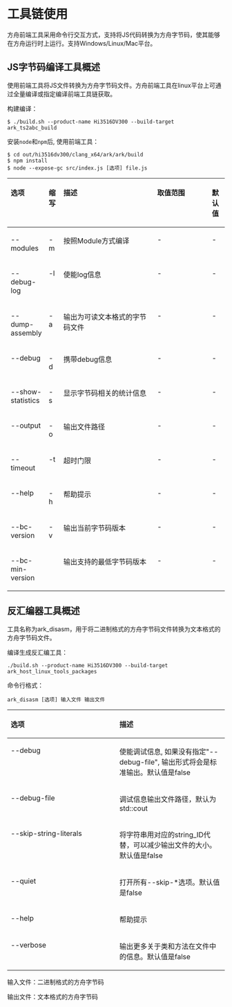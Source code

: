 # 工具链使用<a name="ZH-CN_TOPIC_0000001128256014"></a>

方舟前端工具采用命令行交互方式，支持将JS代码转换为方舟字节码，使其能够在方舟运行时上运行。支持Windows/Linux/Mac平台。

## JS字节码编译工具概述

使用前端工具将JS文件转换为方舟字节码文件。方舟前端工具在linux平台上可通过全量编译或指定编译前端工具链获取。

构建编译：

```
$ ./build.sh --product-name Hi3516DV300 --build-target ark_ts2abc_build
```

安装`node`和`npm`后, 使用前端工具：

```
$ cd out/hi3516dv300/clang_x64/ark/ark/build
$ npm install
$ node --expose-gc src/index.js [选项] file.js
```

<a name="table18706114344420"></a>
<table><thead align="left"><tr id="row19706343164411"><th class="cellrowborder" valign="top" width="15.29152915291529%" id="mcps1.1.6.1.1"><p id="p1970694310447"><a name="p1970694310447"></a><a name="p1970694310447"></a>选项</p>
</th>
<th class="cellrowborder" valign="top" width="6.830683068306829%" id="mcps1.1.6.1.2"><p id="p9548142314456"><a name="p9548142314456"></a><a name="p9548142314456"></a>缩写</p>
</th>
<th class="cellrowborder" valign="top" width="44.34443444344434%" id="mcps1.1.6.1.3"><p id="p170614318449"><a name="p170614318449"></a><a name="p170614318449"></a>描述</p>
</th>
<th class="cellrowborder" valign="top" width="26.01260126012601%" id="mcps1.1.6.1.4"><p id="p1841257144811"><a name="p1841257144811"></a><a name="p1841257144811"></a>取值范围</p>
</th>
<th class="cellrowborder" valign="top" width="7.520752075207521%" id="mcps1.1.6.1.5"><p id="p15894191313495"><a name="p15894191313495"></a><a name="p15894191313495"></a>默认值</p>
</th>
</tr>
</thead>
<tbody><tr id="row770684312444"><td class="cellrowborder" valign="top" width="15.29152915291529%" headers="mcps1.1.6.1.1 "><p id="p0706154312447"><a name="p0706154312447"></a><a name="p0706154312447"></a>--modules</p>
</td>
<td class="cellrowborder" valign="top" width="6.830683068306829%" headers="mcps1.1.6.1.2 "><p id="p1654810236457"><a name="p1654810236457"></a><a name="p1654810236457"></a>-m</p>
</td>
<td class="cellrowborder" valign="top" width="44.34443444344434%" headers="mcps1.1.6.1.3 "><p id="p12451427144913"><a name="p12451427144913"></a><a name="p12451427144913"></a>按照Module方式编译</p>
</td>
<td class="cellrowborder" valign="top" width="26.01260126012601%" headers="mcps1.1.6.1.4 "><p id="p6415710488"><a name="p6415710488"></a><a name="p6415710488"></a>-</p>
</td>
<td class="cellrowborder" valign="top" width="7.520752075207521%" headers="mcps1.1.6.1.5 "><p id="p389411314490"><a name="p389411314490"></a><a name="p389411314490"></a>-</p>
</td>
</tr>
<tr id="row8707114315446"><td class="cellrowborder" valign="top" width="15.29152915291529%" headers="mcps1.1.6.1.1 "><p id="p7707134344416"><a name="p7707134344416"></a><a name="p7707134344416"></a>--debug-log</p>
</td>
<td class="cellrowborder" valign="top" width="6.830683068306829%" headers="mcps1.1.6.1.2 "><p id="p15481123194512"><a name="p15481123194512"></a><a name="p15481123194512"></a>-l</p>
</td>
<td class="cellrowborder" valign="top" width="44.34443444344434%" headers="mcps1.1.6.1.3 "><p id="p1988112617501"><a name="p1988112617501"></a><a name="p1988112617501"></a>使能log信息</p>
</td>
<td class="cellrowborder" valign="top" width="26.01260126012601%" headers="mcps1.1.6.1.4 "><p id="p34135724819"><a name="p34135724819"></a><a name="p34135724819"></a>-</p>
</td>
<td class="cellrowborder" valign="top" width="7.520752075207521%" headers="mcps1.1.6.1.5 "><p id="p16894813204919"><a name="p16894813204919"></a><a name="p16894813204919"></a>-</p>
</td>
</tr>
<tr id="row1770734394411"><td class="cellrowborder" valign="top" width="15.29152915291529%" headers="mcps1.1.6.1.1 "><p id="p11549171604510"><a name="p11549171604510"></a><a name="p11549171604510"></a>--dump-assembly</p>
</td>
<td class="cellrowborder" valign="top" width="6.830683068306829%" headers="mcps1.1.6.1.2 "><p id="p1654815237456"><a name="p1654815237456"></a><a name="p1654815237456"></a>-a</p>
</td>
<td class="cellrowborder" valign="top" width="44.34443444344434%" headers="mcps1.1.6.1.3 "><p id="p1024452794916"><a name="p1024452794916"></a><a name="p1024452794916"></a>输出为可读文本格式的字节码文件</p>
</td>
<td class="cellrowborder" valign="top" width="26.01260126012601%" headers="mcps1.1.6.1.4 "><p id="p184145774817"><a name="p184145774817"></a><a name="p184145774817"></a>-</p>
</td>
<td class="cellrowborder" valign="top" width="7.520752075207521%" headers="mcps1.1.6.1.5 "><p id="p20894101319494"><a name="p20894101319494"></a><a name="p20894101319494"></a>-</p>
</td>
</tr>
<tr id="row17707643124417"><td class="cellrowborder" valign="top" width="15.29152915291529%" headers="mcps1.1.6.1.1 "><p id="p1270714432449"><a name="p1270714432449"></a><a name="p1270714432449"></a>--debug</p>
</td>
<td class="cellrowborder" valign="top" width="6.830683068306829%" headers="mcps1.1.6.1.2 "><p id="p1548172334510"><a name="p1548172334510"></a><a name="p1548172334510"></a>-d</p>
</td>
<td class="cellrowborder" valign="top" width="44.34443444344434%" headers="mcps1.1.6.1.3 "><p id="p32437275490"><a name="p32437275490"></a><a name="p32437275490"></a>携带debug信息</p>
</td>
<td class="cellrowborder" valign="top" width="26.01260126012601%" headers="mcps1.1.6.1.4 "><p id="p134185718488"><a name="p134185718488"></a><a name="p134185718488"></a>-</p>
</td>
<td class="cellrowborder" valign="top" width="7.520752075207521%" headers="mcps1.1.6.1.5 "><p id="p5894613104916"><a name="p5894613104916"></a><a name="p5894613104916"></a>-</p>
</td>
</tr>
<tr id="row14707184314419"><td class="cellrowborder" valign="top" width="15.29152915291529%" headers="mcps1.1.6.1.1 "><p id="p5707194311449"><a name="p5707194311449"></a><a name="p5707194311449"></a>--show-statistics</p>
</td>
<td class="cellrowborder" valign="top" width="6.830683068306829%" headers="mcps1.1.6.1.2 "><p id="p1954872319456"><a name="p1954872319456"></a><a name="p1954872319456"></a>-s</p>
</td>
<td class="cellrowborder" valign="top" width="44.34443444344434%" headers="mcps1.1.6.1.3 "><p id="p16224102744913"><a name="p16224102744913"></a><a name="p16224102744913"></a>显示字节码相关的统计信息</p>
</td>
<td class="cellrowborder" valign="top" width="26.01260126012601%" headers="mcps1.1.6.1.4 "><p id="p154195704813"><a name="p154195704813"></a><a name="p154195704813"></a>-</p>
</td>
<td class="cellrowborder" valign="top" width="7.520752075207521%" headers="mcps1.1.6.1.5 "><p id="p19894131304917"><a name="p19894131304917"></a><a name="p19894131304917"></a>-</p>
</td>
</tr>
<tr id="row768813216460"><td class="cellrowborder" valign="top" width="15.29152915291529%" headers="mcps1.1.6.1.1 "><p id="p20688113244612"><a name="p20688113244612"></a><a name="p20688113244612"></a>--output</p>
</td>
<td class="cellrowborder" valign="top" width="6.830683068306829%" headers="mcps1.1.6.1.2 "><p id="p1468863218469"><a name="p1468863218469"></a><a name="p1468863218469"></a>-o</p>
</td>
<td class="cellrowborder" valign="top" width="44.34443444344434%" headers="mcps1.1.6.1.3 "><p id="p1468814324461"><a name="p1468814324461"></a><a name="p1468814324461"></a>输出文件路径</p>
</td>
<td class="cellrowborder" valign="top" width="26.01260126012601%" headers="mcps1.1.6.1.4 "><p id="p12624825135117"><a name="p12624825135117"></a><a name="p12624825135117"></a>-</p>
</td>
<td class="cellrowborder" valign="top" width="7.520752075207521%" headers="mcps1.1.6.1.5 "><p id="p1989431344920"><a name="p1989431344920"></a><a name="p1989431344920"></a>-</p>
</td>
</tr>
<tr id="row6445636154611"><td class="cellrowborder" valign="top" width="15.29152915291529%" headers="mcps1.1.6.1.1 "><p id="p64451436124618"><a name="p64451436124618"></a><a name="p64451436124618"></a>--timeout</p>
</td>
<td class="cellrowborder" valign="top" width="6.830683068306829%" headers="mcps1.1.6.1.2 "><p id="p1445113611468"><a name="p1445113611468"></a><a name="p1445113611468"></a>-t</p>
</td>
<td class="cellrowborder" valign="top" width="44.34443444344434%" headers="mcps1.1.6.1.3 "><p id="p1044510362466"><a name="p1044510362466"></a><a name="p1044510362466"></a>超时门限</p>
</td>
<td class="cellrowborder" valign="top" width="26.01260126012601%" headers="mcps1.1.6.1.4 "><p id="p745572486"><a name="p745572486"></a><a name="p745572486"></a>-</p>
</td>
<td class="cellrowborder" valign="top" width="7.520752075207521%" headers="mcps1.1.6.1.5 "><p id="p7894111310494"><a name="p7894111310494"></a><a name="p7894111310494"></a>-</p>
</td>
</tr>
<tr id="row1978841614720"><td class="cellrowborder" valign="top" width="15.29152915291529%" headers="mcps1.1.6.1.1 "><p id="p0788141614716"><a name="p0788141614716"></a><a name="p0788141614716"></a>--help</p>
</td>
<td class="cellrowborder" valign="top" width="6.830683068306829%" headers="mcps1.1.6.1.2 "><p id="p207884169473"><a name="p207884169473"></a><a name="p207884169473"></a>-h</p>
</td>
<td class="cellrowborder" valign="top" width="44.34443444344434%" headers="mcps1.1.6.1.3 "><p id="p178821634716"><a name="p178821634716"></a><a name="p178821634716"></a>帮助提示</p>
</td>
<td class="cellrowborder" valign="top" width="26.01260126012601%" headers="mcps1.1.6.1.4 "><p id="p1341757114819"><a name="p1341757114819"></a><a name="p1341757114819"></a>-</p>
</td>
<td class="cellrowborder" valign="top" width="7.520752075207521%" headers="mcps1.1.6.1.5 "><p id="p208946134499"><a name="p208946134499"></a><a name="p208946134499"></a>-</p>
</td>
</tr>
<tr id="row14354103234714"><td class="cellrowborder" valign="top" width="15.29152915291529%" headers="mcps1.1.6.1.1 "><p id="p1235410329479"><a name="p1235410329479"></a><a name="p1235410329479"></a>--bc-version</p>
</td>
<td class="cellrowborder" valign="top" width="6.830683068306829%" headers="mcps1.1.6.1.2 "><p id="p63541832124712"><a name="p63541832124712"></a><a name="p63541832124712"></a>-v</p>
</td>
<td class="cellrowborder" valign="top" width="44.34443444344434%" headers="mcps1.1.6.1.3 "><p id="p14354832134715"><a name="p14354832134715"></a><a name="p14354832134715"></a>输出当前字节码版本</p>
</td>
<td class="cellrowborder" valign="top" width="26.01260126012601%" headers="mcps1.1.6.1.4 "><p id="p16410577487"><a name="p16410577487"></a><a name="p16410577487"></a>-</p>
</td>
<td class="cellrowborder" valign="top" width="7.520752075207521%" headers="mcps1.1.6.1.5 "><p id="p14894201364911"><a name="p14894201364911"></a><a name="p14894201364911"></a>-</p>
</td>
</tr>
<tr id="row246823515473"><td class="cellrowborder" valign="top" width="15.29152915291529%" headers="mcps1.1.6.1.1 "><p id="p1346883524711"><a name="p1346883524711"></a><a name="p1346883524711"></a>--bc-min-version</p>
</td>
<td class="cellrowborder" valign="top" width="6.830683068306829%" headers="mcps1.1.6.1.2 ">&nbsp;&nbsp;</td>
<td class="cellrowborder" valign="top" width="44.34443444344434%" headers="mcps1.1.6.1.3 "><p id="p17469123534711"><a name="p17469123534711"></a><a name="p17469123534711"></a>输出支持的最低字节码版本</p>
</td>
<td class="cellrowborder" valign="top" width="26.01260126012601%" headers="mcps1.1.6.1.4 "><p id="p195557124818"><a name="p195557124818"></a><a name="p195557124818"></a>-</p>
</td>
<td class="cellrowborder" valign="top" width="7.520752075207521%" headers="mcps1.1.6.1.5 "><p id="p11894141354919"><a name="p11894141354919"></a><a name="p11894141354919"></a>-</p>
</td>
</tr>
</tbody>
</table>

## 反汇编器工具概述

工具名称为ark\_disasm，用于将二进制格式的方舟字节码文件转换为文本格式的方舟字节码文件。

编译生成反汇编工具：

```
./build.sh --product-name Hi3516DV300 --build-target ark_host_linux_tools_packages
```

命令行格式：

```
ark_disasm [选项] 输入文件 输出文件
```

<a name="table125062517328"></a>
<table><thead align="left"><tr id="row125182553217"><th class="cellrowborder" valign="top" width="50%" id="mcps1.1.3.1.1"><p id="p175162514327"><a name="p175162514327"></a><a name="p175162514327"></a>选项</p>
</th>
<th class="cellrowborder" valign="top" width="50%" id="mcps1.1.3.1.2"><p id="p6512255324"><a name="p6512255324"></a><a name="p6512255324"></a>描述</p>
</th>
</tr>
</thead>
<tbody><tr id="row5511825103218"><td class="cellrowborder" valign="top" width="50%" headers="mcps1.1.3.1.1 "><p id="p45172513326"><a name="p45172513326"></a><a name="p45172513326"></a>--debug</p>
</td>
<td class="cellrowborder" valign="top" width="50%" headers="mcps1.1.3.1.2 "><p id="p1245695053215"><a name="p1245695053215"></a><a name="p1245695053215"></a>使能调试信息, 如果没有指定"--debug-file", 输出形式将会是标准输出。默认值是false</p>
</td>
</tr>
<tr id="row951112515321"><td class="cellrowborder" valign="top" width="50%" headers="mcps1.1.3.1.1 "><p id="p451192515323"><a name="p451192515323"></a><a name="p451192515323"></a>--debug-file</p>
</td>
<td class="cellrowborder" valign="top" width="50%" headers="mcps1.1.3.1.2 "><p id="p175142583210"><a name="p175142583210"></a><a name="p175142583210"></a>调试信息输出文件路径，默认为std::cout</p>
</td>
</tr>
<tr id="row951112515321"><td class="cellrowborder" valign="top" width="50%" headers="mcps1.1.3.1.1 "><p id="p451192515323"><a name="p451192515323"></a><a name="p451192515323"></a>--skip-string-literals</p>
</td>
<td class="cellrowborder" valign="top" width="50%" headers="mcps1.1.3.1.2 "><p id="p175142583210"><a name="p175142583210"></a><a name="p175142583210"></a>将字符串用对应的string_ID代替，可以减少输出文件的大小。默认值是false</p>
</td>
</tr>
<tr id="row951112515321"><td class="cellrowborder" valign="top" width="50%" headers="mcps1.1.3.1.1 "><p id="p451192515323"><a name="p451192515323"></a><a name="p451192515323"></a>--quiet</p>
</td>
<td class="cellrowborder" valign="top" width="50%" headers="mcps1.1.3.1.2 "><p id="p175142583210"><a name="p175142583210"></a><a name="p175142583210"></a>打开所有--skip-*选项。默认值是false</p>
</td>
</tr>
<tr id="row45116253325"><td class="cellrowborder" valign="top" width="50%" headers="mcps1.1.3.1.1 "><p id="p85116259328"><a name="p85116259328"></a><a name="p85116259328"></a>--help</p>
</td>
<td class="cellrowborder" valign="top" width="50%" headers="mcps1.1.3.1.2 "><p id="p1348135833214"><a name="p1348135833214"></a><a name="p1348135833214"></a>帮助提示</p>
</td>
</tr>
<tr id="row194197407327"><td class="cellrowborder" valign="top" width="50%" headers="mcps1.1.3.1.1 "><p id="p154205401325"><a name="p154205401325"></a><a name="p154205401325"></a>--verbose</p>
</td>
<td class="cellrowborder" valign="top" width="50%" headers="mcps1.1.3.1.2 "><p id="p369871173312"><a name="p369871173312"></a><a name="p369871173312"></a>输出更多关于类和方法在文件中的信息。默认值是false</p>
</td>
</tr>
</tbody>
</table>

输入文件：二进制格式的方舟字节码

输出文件：文本格式的方舟字节码

